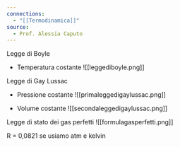 ```yaml
---
connections:
  - "[[Termodinamica]]"
source:
  - Prof. Alessia Caputo
---
```


Legge di Boyle
- Temperatura costante
![[leggediboyle.png]]

Legge di Gay Lussac
- Pressione costante
![[primaleggedigaylussac.png]]

- Volume costante
![[secondaleggedigaylussac.png]]

Legge di stato dei gas perfetti
![[formulagasperfetti.png]]

R = 0,0821 se usiamo atm e kelvin